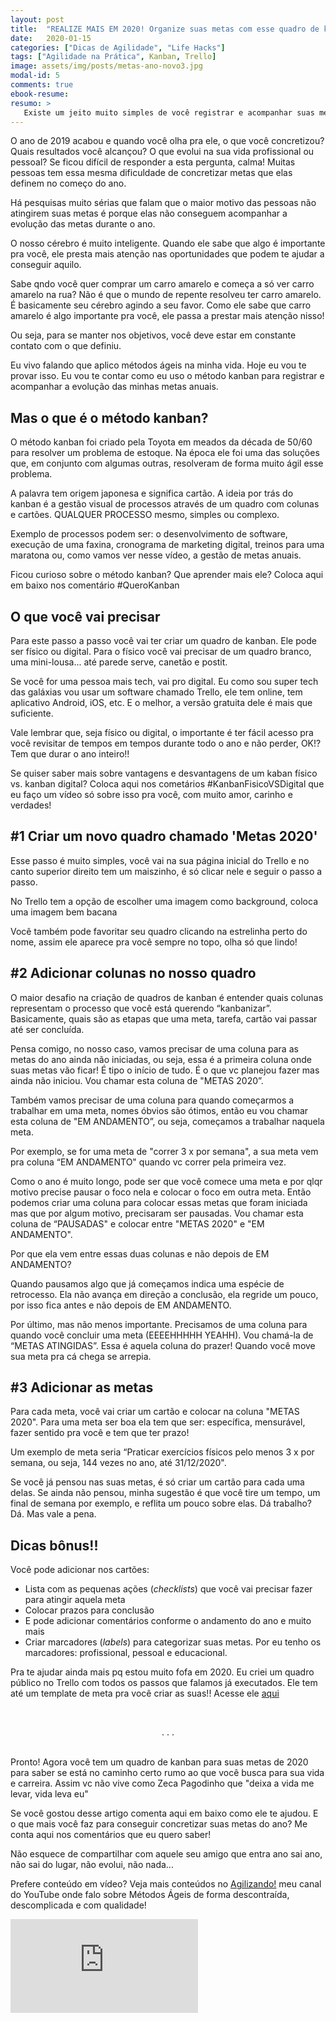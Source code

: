 ```yaml
---
layout: post
title:  "REALIZE MAIS EM 2020! Organize suas metas com esse quadro de kanban em 3 passos super simples!"
date:   2020-01-15
categories: ["Dicas de Agilidade", "Life Hacks"]
tags: ["Agilidade na Prática", Kanban, Trello]
image: assets/img/posts/metas-ano-novo3.jpg
modal-id: 5
comments: true
ebook-resume:
resumo: >
   Existe um jeito muito simples de você registrar e acompanhar suas metas do ano, tudo que você precisa é criar um quadro de kanban para isso. Esse ano você vai concretizar mais metas aplicando o método kaban nas suas metas de 2020!
---
```


O ano de 2019 acabou e quando você olha pra ele, o que você concretizou? Quais resultados você alcançou? O que evolui na sua vida profissional ou pessoal? Se ficou difícil de responder a esta pergunta, calma! Muitas pessoas tem essa mesma dificuldade de concretizar metas que elas definem no começo do ano.


Há pesquisas muito sérias que falam que o maior motivo das pessoas não atingirem suas metas é porque elas não conseguem acompanhar a evolução das metas durante o ano.

O nosso cérebro é muito inteligente. Quando ele sabe que algo é importante pra você, ele presta mais atenção nas oportunidades que podem te ajudar a conseguir aquilo.

Sabe qndo você quer comprar um carro amarelo e começa a só ver carro amarelo na rua? Não é que o mundo de repente resolveu ter carro amarelo. É basicamente seu cérebro agindo a seu favor. Como ele sabe que carro amarelo é algo importante pra você, ele passa a prestar mais atenção nisso!

Ou seja, para se manter nos objetivos, você deve estar em constante contato com o que definiu.

Eu vivo falando que aplico métodos ágeis na minha vida. Hoje eu vou te provar isso. Eu vou te contar como eu uso o método kanban para registrar e acompanhar a evolução das minhas metas anuais.



## Mas o que é o método kanban?

O método kanban foi criado pela Toyota em meados da década de 50/60 para resolver um problema de estoque. Na época ele foi uma das soluções que, em conjunto com algumas outras, resolveram de forma muito ágil esse problema.

A palavra tem origem japonesa e significa cartão. A ideia por trás do kanban é a gestão visual de processos através de um quadro com colunas e cartões. QUALQUER PROCESSO mesmo, simples ou complexo.

Exemplo de processos podem ser: o desenvolvimento de software, execução de uma faxina, cronograma de marketing digital, treinos para uma maratona ou, como vamos ver nesse vídeo, a gestão de metas anuais.

Ficou curioso sobre o método kanban? Que aprender mais ele? Coloca aqui em baixo nos comentário #QueroKanban


## O que você vai precisar

Para este passo a passo você vai ter criar um quadro de kanban. Ele pode ser físico ou digital. Para o físico você vai precisar de um quadro branco, uma mini-lousa... até parede serve, canetão e postit.

Se você for uma pessoa mais tech, vai pro digital. Eu como sou super tech das galáxias vou usar um software chamado Trello, ele tem online, tem aplicativo Android, iOS, etc. E o melhor, a versão gratuita dele é mais que suficiente.

Vale lembrar que, seja físico ou digital, o importante é ter fácil acesso pra você revisitar de tempos em tempos durante todo o ano e não perder, OK!? Tem que durar o ano inteiro!!

Se quiser saber mais sobre vantagens e desvantagens de um kaban físico vs. kanban digital? Coloca aqui nos cometários #KanbanFisicoVSDigital que eu faço um vídeo só sobre isso pra você, com muito amor, carinho e verdades!

## #1 Criar um novo quadro chamado 'Metas 2020'

Esse passo é muito simples, você vai na sua página inicial do Trello e no canto superior direito tem um maiszinho, é só clicar nele e seguir o passo a passo.

No Trello tem a opção de escolher uma imagem como background, coloca uma imagem bem bacana

Você também pode favoritar seu quadro clicando na estrelinha perto do nome, assim ele aparece pra você sempre no topo, olha só que lindo!

## #2 Adicionar colunas no nosso quadro

O maior desafio na criação de quadros de kanban é entender quais colunas representam o processo que você está querendo “kanbanizar”. Basicamente, quais são as etapas que uma meta, tarefa, cartão vai passar até ser concluída.

Pensa comigo, no nosso caso, vamos precisar de uma coluna para as metas do ano ainda não iniciadas, ou seja, essa é a primeira coluna onde suas metas vão ficar! É tipo o início de tudo. É o que vc planejou fazer mas ainda não iniciou. Vou chamar esta coluna de "METAS 2020”.

Também vamos precisar de uma coluna para quando começarmos a trabalhar em uma meta, nomes óbvios são ótimos, então eu vou chamar esta coluna de "EM ANDAMENTO”, ou seja, começamos a trabalhar naquela meta.

Por exemplo, se for uma meta de "correr 3 x por semana", a sua meta vem pra coluna “EM ANDAMENTO" quando vc correr pela primeira vez.


Como o ano é muito longo, pode ser que você comece uma meta e por qlqr motivo precise pausar o foco nela e colocar o foco em outra meta. Então podemos criar uma coluna para colocar essas metas que foram iniciada mas que por algum motivo, precisaram ser pausadas. Vou chamar esta coluna de  “PAUSADAS" e colocar entre "METAS 2020" e "EM ANDAMENTO".

Por que ela vem entre essas duas colunas e não depois de EM ANDAMENTO?

Quando pausamos algo que já começamos indica uma espécie de retrocesso. Ela não avança em direção a conclusão, ela regride um pouco, por isso fica antes e não depois de EM ANDAMENTO.

Por último, mas não menos importante. Precisamos de uma coluna para quando você concluir uma meta (EEEEHHHHH YEAHH). Vou chamá-la de “METAS ATINGIDAS”. Essa é aquela coluna do prazer! Quando você move sua meta pra cá chega se arrepia.


## #3 Adicionar as metas

Para cada meta, você vai criar um cartão e colocar na coluna "METAS 2020". Para uma meta ser boa ela tem que ser: específica, mensurável, fazer sentido pra você e tem que ter prazo!

Um exemplo de meta seria “Praticar exercícios físicos pelo menos 3 x por semana, ou seja, 144 vezes no ano, até 31/12/2020".

Se você já pensou nas suas metas, é só criar um cartão para cada uma delas. Se ainda não pensou, minha sugestão é que você tire um tempo, um final de semana por exemplo, e reflita um pouco sobre elas. Dá trabalho? Dá. Mas vale a pena.


## Dicas bônus!!

Você pode adicionar nos cartões:
   * Lista com as pequenas ações (_checklists_) que você vai precisar fazer para atingir aquela meta
   * Colocar prazos para conclusão
   * E pode adicionar comentários conforme o andamento do ano e muito mais
   * Criar marcadores (_labels_) para categorizar suas metas. Por eu tenho os marcadores: profissional, pessoal e educacional.


Pra te ajudar ainda mais pq estou muito fofa em 2020. Eu criei um quadro público no Trello com todos os passos que falamos já executados. Ele tem até um template de meta pra você criar as suas!! Acesse ele [aqui](https://trello.com/b/HeKK3FwB/modelo-metas-2020)

<br><center>. . . </center><br>

Pronto! Agora você tem um quadro de kanban para suas metas de 2020 para saber se está no caminho certo rumo ao que você busca para sua vida e carreira. Assim vc não vive como Zeca Pagodinho que "deixa a vida me levar, vida leva eu"


Se você gostou desse artigo comenta aqui em baixo como ele te ajudou. E o que mais você faz para conseguir concretizar suas metas do ano? Me conta aqui nos comentários que eu quero saber!

Não esquece de compartilhar com aquele seu amigo que entra ano sai ano, não sai do lugar, não evolui, não nada...


Prefere conteúdo em vídeo? Veja mais conteúdos no [Agilizando!](https://youtube.com/agilizando) meu canal do YouTube onde falo sobre Métodos Ágeis de forma descontraída, descomplicada e com qualidade!

<div class="row">
  <div class="col-md-2"></div>
  <div class="col-md-8">
      <div class="portfolio-item">
        <div class="video-container">
          <iframe src="https://www.youtube.com/embed/mLDEl6cpFbg" frameborder="0" allow="accelerometer; autoplay; encrypted-media; gyroscope; picture-in-picture" allowfullscreen></iframe>
        </div>
      </div>
  </div>
  <div class="col-md-2"></div>
</div>
